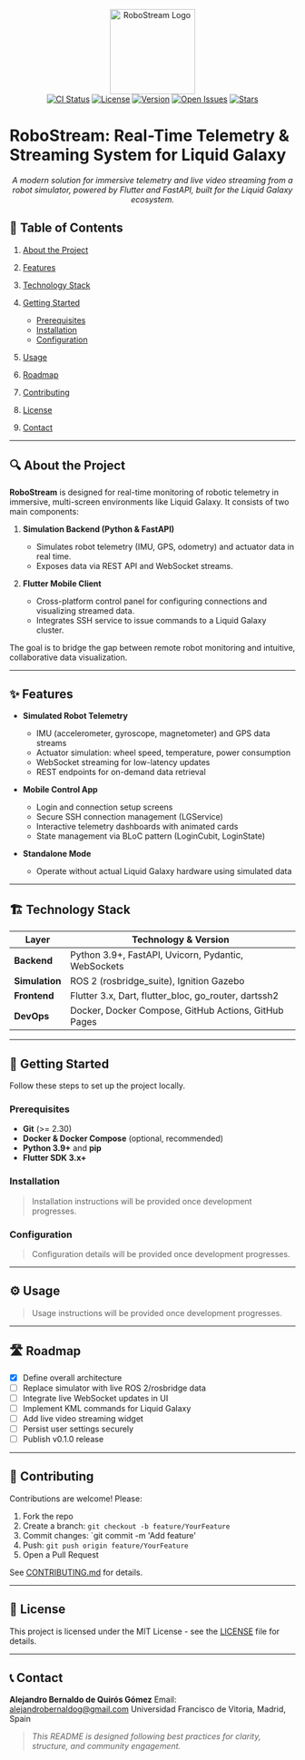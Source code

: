 <!-- Logo and Badges -->

<p align="center">
  <img src="assets/logo.png" alt="RoboStream Logo" width="150">
  <br/>
  <a href="https://github.com/username/RoboStream/actions"><img src="https://github.com/username/RoboStream/actions/workflows/ci.yml/badge.svg" alt="CI Status"></a>
  <a href="LICENSE"><img src="https://img.shields.io/badge/license-MIT-lightgrey.svg" alt="License"></a>
  <a href="https://github.com/username/RoboStream/releases/tag/v0.1.0"><img src="https://img.shields.io/badge/version-0.1.0-blue.svg" alt="Version"></a>
  <a href="https://github.com/username/RoboStream/issues"><img src="https://img.shields.io/badge/issues-open%20issues-important.svg" alt="Open Issues"></a>
  <a href="https://github.com/username/RoboStream/stargazers"><img src="https://img.shields.io/github/stars/username/RoboStream?style=social" alt="Stars"></a>
</p>

# RoboStream: Real-Time Telemetry & Streaming System for Liquid Galaxy

<p align="center"><em>A modern solution for immersive telemetry and live video streaming from a robot simulator, powered by Flutter and FastAPI, built for the Liquid Galaxy ecosystem.</em></p>

## 📑 Table of Contents

1. [About the Project](#about-the-project)
2. [Features](#features)
3. [Technology Stack](#technology-stack)
4. [Getting Started](#getting-started)

   * [Prerequisites](#prerequisites)
   * [Installation](#installation)
   * [Configuration](#configuration)
5. [Usage](#usage)
6. [Roadmap](#roadmap)
7. [Contributing](#contributing)
8. [License](#license)
9. [Contact](#contact)

---

## 🔍 About the Project

**RoboStream** is designed for real-time monitoring of robotic telemetry in immersive, multi-screen environments like Liquid Galaxy. It consists of two main components:

1. **Simulation Backend (Python & FastAPI)**

   * Simulates robot telemetry (IMU, GPS, odometry) and actuator data in real time.
   * Exposes data via REST API and WebSocket streams.
2. **Flutter Mobile Client**

   * Cross-platform control panel for configuring connections and visualizing streamed data.
   * Integrates SSH service to issue commands to a Liquid Galaxy cluster.

The goal is to bridge the gap between remote robot monitoring and intuitive, collaborative data visualization.

---

## ✨ Features

* **Simulated Robot Telemetry**

  * IMU (accelerometer, gyroscope, magnetometer) and GPS data streams
  * Actuator simulation: wheel speed, temperature, power consumption
  * WebSocket streaming for low-latency updates
  * REST endpoints for on-demand data retrieval
* **Mobile Control App**

  * Login and connection setup screens
  * Secure SSH connection management (LGService)
  * Interactive telemetry dashboards with animated cards
  * State management via BLoC pattern (LoginCubit, LoginState)
* **Standalone Mode**

  * Operate without actual Liquid Galaxy hardware using simulated data

---

## 🏗️ Technology Stack

| Layer          | Technology & Version                                   |
| -------------- | ------------------------------------------------------ |
| **Backend**    | Python 3.9+, FastAPI, Uvicorn, Pydantic, WebSockets    |
| **Simulation** | ROS 2 (rosbridge\_suite), Ignition Gazebo              |
| **Frontend**   | Flutter 3.x, Dart, flutter\_bloc, go\_router, dartssh2 |
| **DevOps**     | Docker, Docker Compose, GitHub Actions, GitHub Pages   |

---

## 🚀 Getting Started

Follow these steps to set up the project locally.

### Prerequisites

* **Git** (>= 2.30)
* **Docker & Docker Compose** (optional, recommended)
* **Python 3.9+** and **pip**
* **Flutter SDK 3.x+**

### Installation

> Installation instructions will be provided once development progresses.

### Configuration

> Configuration details will be provided once development progresses.

---

## ⚙️ Usage

> Usage instructions will be provided once development progresses.

---

## 🛣️ Roadmap

* [x] Define overall architecture
* [ ] Replace simulator with live ROS 2/rosbridge data
* [ ] Integrate live WebSocket updates in UI
* [ ] Implement KML commands for Liquid Galaxy
* [ ] Add live video streaming widget
* [ ] Persist user settings securely
* [ ] Publish v0.1.0 release

---

## 🤝 Contributing

Contributions are welcome! Please:

1. Fork the repo
2. Create a branch: `git checkout -b feature/YourFeature`
3. Commit changes: \`git commit -m 'Add feature'
4. Push: `git push origin feature/YourFeature`
5. Open a Pull Request

See [CONTRIBUTING.md](CONTRIBUTING.md) for details.

---

## 📜 License

This project is licensed under the MIT License - see the [LICENSE](LICENSE) file for details.

---

## 📞 Contact

**Alejandro Bernaldo de Quirós Gómez**
Email: [alejandrobernaldog@gmail.com](mailto:alejandrobernaldog@gmail.com)
Universidad Francisco de Vitoria, Madrid, Spain

> *This README is designed following best practices for clarity, structure, and community engagement.*
